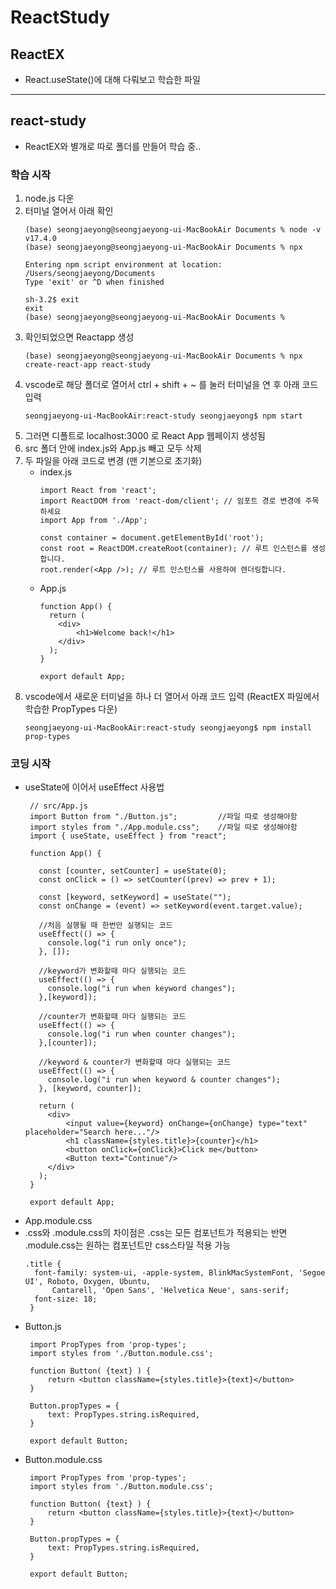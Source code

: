 # ReactStudy

## ReactEX
- React.useState()에 대해 다뤄보고 학습한 파일

-------------------------------

## react-study
- ReactEX와 별개로 따로 폴더를 만들어 학습 중..

### 학습 시작
1. node.js 다운
2. 터미널 열어서 아래 확인
   ```
   (base) seongjaeyong@seongjaeyong-ui-MacBookAir Documents % node -v
   v17.4.0
   (base) seongjaeyong@seongjaeyong-ui-MacBookAir Documents % npx
   
   Entering npm script environment at location:
   /Users/seongjaeyong/Documents
   Type 'exit' or ^D when finished

   sh-3.2$ exit
   exit
   (base) seongjaeyong@seongjaeyong-ui-MacBookAir Documents % 
   ```
3. 확인되었으면 Reactapp 생성
   ```
   (base) seongjaeyong@seongjaeyong-ui-MacBookAir Documents % npx create-react-app react-study
   ```
4. vscode로 해당 폴더로 열어서 ctrl + shift + ~ 를 눌러 터미널을 연 후 아래 코드 입력
   ```
   seongjaeyong-ui-MacBookAir:react-study seongjaeyong$ npm start
   ```
5. 그러면 디폴트로 localhost:3000 로 React App 웹페이지 생성됨
6. src 폴더 안에 index.js와 App.js 빼고 모두 삭제
7. 두 파일을 아래 코드로 변경 (맨 기본으로 초기화)
   - index.js
     ```
     import React from 'react';
     import ReactDOM from 'react-dom/client'; // 임포트 경로 변경에 주목하세요
     import App from './App';
     
     const container = document.getElementById('root');
     const root = ReactDOM.createRoot(container); // 루트 인스턴스를 생성합니다.
     root.render(<App />); // 루트 인스턴스를 사용하여 렌더링합니다.
     ```
   - App.js
     ```
     function App() {
       return (
         <div>
             <h1>Welcome back!</h1>
         </div>
       );
     }
     
     export default App;
     ```
8. vscode에서 새로운 터미널을 하나 더 열어서 아래 코드 입력 (ReactEX 파일에서 학습한 PropTypes 다운)
   ```
   seongjaeyong-ui-MacBookAir:react-study seongjaeyong$ npm install prop-types
   ```

### 코딩 시작
- useState에 이어서 useEffect 사용법
  ```
   // src/App.js
   import Button from "./Button.js";         //파일 따로 생성해야함
   import styles from "./App.module.css";    //파일 따로 생성해야함
   import { useState, useEffect } from "react";
   
   function App() {
   
     const [counter, setCounter] = useState(0);
     const onClick = () => setCounter((prev) => prev + 1);
   
     const [keyword, setKeyword] = useState("");
     const onChange = (event) => setKeyword(event.target.value);
   
     //처음 실행될 때 한번만 실행되는 코드
     useEffect(() => {
       console.log("i run only once");
     }, []);
   
     //keyword가 변화할때 마다 실행되는 코드
     useEffect(() => {
       console.log("i run when keyword changes");
     },[keyword]);
   
     //counter가 변화할때 마다 실행되는 코드
     useEffect(() => {
       console.log("i run when counter changes");
     },[counter]);
   
     //keyword & counter가 변화할때 마다 실행되는 코드
     useEffect(() => {
       console.log("i run when keyword & counter changes");
     }, [keyword, counter]);
   
     return (
       <div>
           <input value={keyword} onChange={onChange} type="text" placeholder="Search here..."/>
           <h1 className={styles.title}>{counter}</h1>
           <button onClick={onClick}>Click me</button>
           <Button text="Continue"/>
       </div>
     );
   }
   
   export default App;
  ```
- App.module.css
- .css와 .module.css의 차이점은 .css는 모든 컴포넌트가 적용되는 반면 .module.css는 원하는 컴포넌트만 css스타일 적용 가능
  ```
  .title {
    font-family: system-ui, -apple-system, BlinkMacSystemFont, 'Segoe UI', Roboto, Oxygen, Ubuntu, 
        Cantarell, 'Open Sans', 'Helvetica Neue', sans-serif;
    font-size: 18;
   }
  ```
- Button.js
  ```
   import PropTypes from 'prop-types';
   import styles from './Button.module.css';
   
   function Button( {text} ) {
       return <button className={styles.title}>{text}</button>
   }
   
   Button.propTypes = {
       text: PropTypes.string.isRequired,
   }
   
   export default Button;
  ```
- Button.module.css
  ```
   import PropTypes from 'prop-types';
   import styles from './Button.module.css';
   
   function Button( {text} ) {
       return <button className={styles.title}>{text}</button>
   }
   
   Button.propTypes = {
       text: PropTypes.string.isRequired,
   }
   
   export default Button;
  ```

